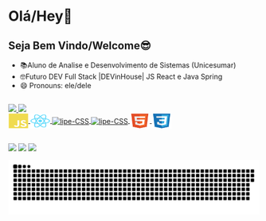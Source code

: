  ## <h1>Olá/Hey👋</h1>
   
   <h2>Seja Bem Vindo/Welcome😎</h2>
   
 - 📚Aluno de Analise e Desenvolvimento de Sistemas (Unicesumar)
 - 🤓Futuro DEV Full Stack |DEVinHouse| JS React e Java Spring
 - 😄 Pronouns: ele/dele
  ##
 <div>
  <a href="https://github.com/LipePeglow/">
  <img height="180em" src="https://github-readme-stats.vercel.app/api?username=LipePeglow&show_icons=true&theme=dracula&include_all_commits=true&count_private=true"/>
  <img height="180em" src="https://github-readme-stats.vercel.app/api/top-langs/?username=LipePeglow&layout=compact&langs_count=7&theme=dracula"/>
</div>
 <img align="center" alt="lipe-Js" height="30" width="40" src="https://raw.githubusercontent.com/devicons/devicon/master/icons/javascript/javascript-plain.svg">
 <img align="center" alt="lipe-React" height="30" width="40" src="https://raw.githubusercontent.com/devicons/devicon/master/icons/react/react-original.svg">
 <img align="center" alt="lipe-CSS" height="45" width="40" src="https://cdn.jsdelivr.net/gh/devicons/devicon/icons/java/java-original-wordmark.svg">
 <img align="center" alt="lipe-CSS" height="45" width="40" src="https://cdn.jsdelivr.net/gh/devicons/devicon/icons/spring/spring-original-wordmark.svg">
 <img align="center" alt="lipe-HTML" height="30" width="40" src="https://raw.githubusercontent.com/devicons/devicon/master/icons/html5/html5-original.svg">
 <img align="center" alt="lipe-CSS" height="30" width="40" src="https://raw.githubusercontent.com/devicons/devicon/master/icons/css3/css3-original.svg">
 
  ##
  
<div> 
  <a href="https://www.linkedin.com/in/felipe-peglow-moraes" target="_blank"><img src="https://img.shields.io/badge/-LinkedIn-%230077B5?style=for-the-     badge&logo=linkedin&logoColor=white" target="_blank" width="105"></a> 
 <a href="https://www.instagram.com/lipe_peglow/" target="_blank"><img src="https://img.shields.io/badge/-Instagram-%23E4405F?style=for-the-badge&logo=instagram&logoColor=white"  target="_blank"></a> 	
 <a href = "mailto:peglow48@gmail.com"><img src="https://img.shields.io/badge/-Gmail-%23333?style=for-the-badge&logo=gmail&logoColor=white" target="_blank"></a>

 ![Snake animation](https://github.com/LipePeglow/LipePeglow/blob/output/github-contribution-grid-snake.svg)
  
 </div>
   
